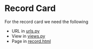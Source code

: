 # Record Card

For the record card we need the following

- URL in [urls.py](../dcrm/website/urls.py)
- View in [views.py](../dcrm/website/views.py)
- Page in [record.html](../dcrm/website/templates/record.html)
